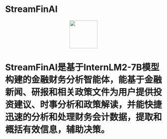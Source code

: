 # StreamFinAI
<div align=center>
<img src="https://github.com/XuanKeAI/StreamFinAI/blob/main/images/DALL%C2%B7E%202024-03-26%2022.45.02%20-%20Create%20a%20simple%20and%20clean%20logo%20for%20a%20fintech%20company%20named%20StreamFinAI%2C%20focusing%20on%20minimalism.%20The%20logo%20should%20have%20a%20clear%2C%20easily%20recognizable%20symb.webp" width="90px" height="90px">
</div>

# StreamFinAI是基于InternLM2-7B模型构建的金融财务分析智能体，能基于金融新闻、研报和相关政策文件为用户提供投资建议、时事分析和政策解读，并能快捷迅速的分析和处理财务会计数据，提取和概括有效信息，辅助决策。
